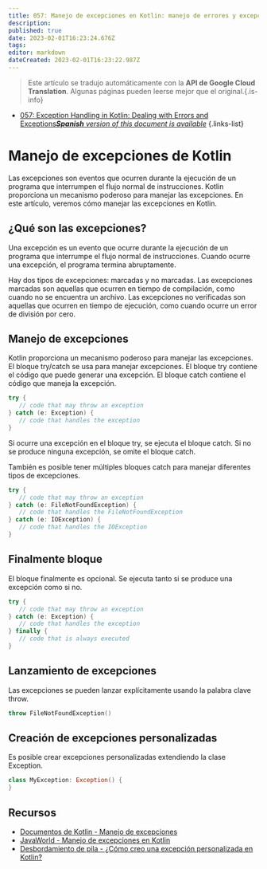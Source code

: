 ```yaml
---
title: 057: Manejo de excepciones en Kotlin: manejo de errores y excepciones
description: 
published: true
date: 2023-02-01T16:23:24.676Z
tags: 
editor: markdown
dateCreated: 2023-02-01T16:23:22.987Z
---
```


> Este artículo se tradujo automáticamente con la **API de Google Cloud Translation**.
Algunas páginas pueden leerse mejor que el original.{.is-info}

- [057: Exception Handling in Kotlin: Dealing with Errors and Exceptions***Spanish** version of this document is available*](/es/Knowledge-base/Kotlin/Learning/057-exception-handling-in-kotlin-dealing-with-errors-and-exceptions)
{.links-list}


# Manejo de excepciones de Kotlin

Las excepciones son eventos que ocurren durante la ejecución de un programa que interrumpen el flujo normal de instrucciones. Kotlin proporciona un mecanismo poderoso para manejar las excepciones. En este artículo, veremos cómo manejar las excepciones en Kotlin.

## ¿Qué son las excepciones?

Una excepción es un evento que ocurre durante la ejecución de un programa que interrumpe el flujo normal de instrucciones. Cuando ocurre una excepción, el programa termina abruptamente.

Hay dos tipos de excepciones: marcadas y no marcadas. Las excepciones marcadas son aquellas que ocurren en tiempo de compilación, como cuando no se encuentra un archivo. Las excepciones no verificadas son aquellas que ocurren en tiempo de ejecución, como cuando ocurre un error de división por cero.

## Manejo de excepciones

Kotlin proporciona un mecanismo poderoso para manejar las excepciones. El bloque try/catch se usa para manejar excepciones. El bloque try contiene el código que puede generar una excepción. El bloque catch contiene el código que maneja la excepción.

```kotlin
try {
   // code that may throw an exception
} catch (e: Exception) {
   // code that handles the exception
}
```

Si ocurre una excepción en el bloque try, se ejecuta el bloque catch. Si no se produce ninguna excepción, se omite el bloque catch.

También es posible tener múltiples bloques catch para manejar diferentes tipos de excepciones.

```kotlin
try {
   // code that may throw an exception
} catch (e: FileNotFoundException) {
   // code that handles the FileNotFoundException
} catch (e: IOException) {
   // code that handles the IOException
}
```

## Finalmente bloque

El bloque finalmente es opcional. Se ejecuta tanto si se produce una excepción como si no.

```kotlin
try {
   // code that may throw an exception
} catch (e: Exception) {
   // code that handles the exception
} finally {
   // code that is always executed
}
```

## Lanzamiento de excepciones

Las excepciones se pueden lanzar explícitamente usando la palabra clave throw.

```kotlin
throw FileNotFoundException()
```

## Creación de excepciones personalizadas

Es posible crear excepciones personalizadas extendiendo la clase Exception.

```kotlin
class MyException: Exception() {
}
```

## Recursos

- [Documentos de Kotlin - Manejo de excepciones](https://kotlinlang.org/docs/reference/exceptions.html)
- [JavaWorld - Manejo de excepciones en Kotlin](https://www.javaworld.com/article/3240006/learn-java/exception-handling-in-kotlin.html)
- [Desbordamiento de pila - ¿Cómo creo una excepción personalizada en Kotlin?](https://stackoverflow.com/questions/44487193/how-do-i-create-a-custom-exception-in-kotlin)